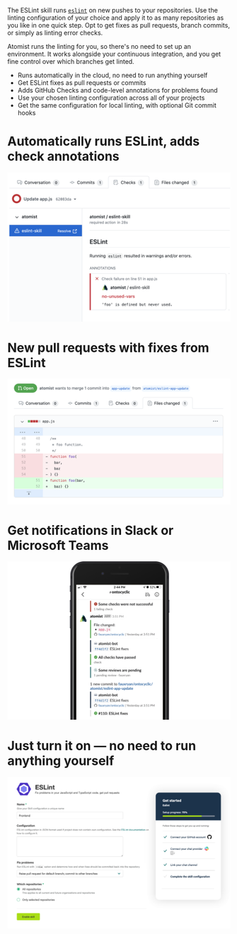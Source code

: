 The ESLint skill runs [`eslint`](https://eslint.org/) on new pushes to your
repositories. Use the linting configuration of your choice and apply it to as
many repositories as you like in one quick step. Opt to get fixes as pull
requests, branch commits, or simply as linting error checks.

Atomist runs the linting for you, so there's no need to set up an environment.
It works alongside your continuous integration, and you get fine control over
which branches get linted.

-   Runs automatically in the cloud, no need to run anything yourself
-   Get ESLint fixes as pull requests or commits
-   Adds GitHub Checks and code-level annotations for problems found
-   Use your chosen linting configuration across all of your projects
-   Get the same configuration for local linting, with optional Git commit hooks

# Automatically runs ESLint, adds check annotations

![Check annotations](docs/images/eslint-info-check-annotations.png)

# New pull requests with fixes from ESLint

![Fixes pull request](docs/images/eslint-info-fixes.png)

# Get notifications in Slack or Microsoft Teams

![Slack notifications](docs/images/eslint-info-slack.png)

# Just turn it on — no need to run anything yourself

![Enable ESLint](docs/images/eslint-info-config.png)
